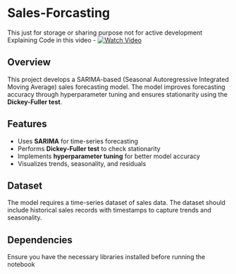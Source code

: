 # Sales-Forcasting
This just for storage or sharing purpose not for active development
<br> Explaining Code in this video - [![Watch Video](https://img.shields.io/badge/Google%20Drive-Video-blue?logo=google-drive)](https://drive.google.com/file/d/1HOs4LDd5Psc-YddqUwjgaP4RPwaXznzw/view?usp=drive_link)



## Overview  
This project develops a SARIMA-based (Seasonal Autoregressive Integrated Moving Average) sales forecasting model. The model improves forecasting accuracy through hyperparameter tuning and ensures stationarity using the **Dickey-Fuller test**.  

## Features  
- Uses **SARIMA** for time-series forecasting  
- Performs **Dickey-Fuller test** to check stationarity  
- Implements **hyperparameter tuning** for better model accuracy  
- Visualizes trends, seasonality, and residuals  

## Dataset  
The model requires a time-series dataset of sales data. The dataset should include historical sales records with timestamps to capture trends and seasonality.  

## Dependencies  
Ensure you have the necessary libraries installed before running the notebook 
